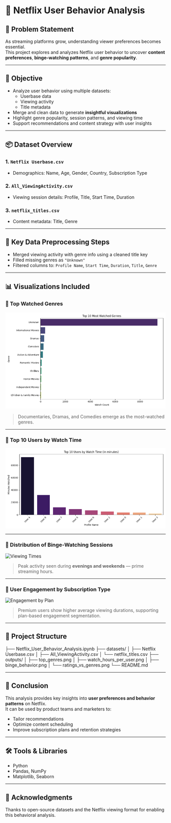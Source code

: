 # 🍿 Netflix User Behavior Analysis

## 📌 Problem Statement

As streaming platforms grow, understanding viewer preferences becomes essential.  
This project explores and analyzes Netflix user behavior to uncover **content preferences**, **binge-watching patterns**, and **genre popularity**.

---

## 🎯 Objective

- Analyze user behavior using multiple datasets:
  - Userbase data
  - Viewing activity
  - Title metadata
- Merge and clean data to generate **insightful visualizations**
- Highlight genre popularity, session patterns, and viewing time
- Support recommendations and content strategy with user insights

---

## 📦 Dataset Overview

### 1. `Netflix Userbase.csv`
- Demographics: Name, Age, Gender, Country, Subscription Type

### 2. `All_ViewingActivity.csv`
- Viewing session details: Profile, Title, Start Time, Duration

### 3. `netflix_titles.csv`
- Content metadata: Title, Genre

---

## 🔧 Key Data Preprocessing Steps

- Merged viewing activity with genre info using a cleaned title key
- Filled missing genres as `"Unknown"`
- Filtered columns to: `Profile Name`, `Start Time`, `Duration`, `Title`, `Genre`

---

## 📊 Visualizations Included

### 🔹 Top Watched Genres
![Top Genres](https://github.com/LAXMAN7795/Netflix-User-Behavior-Analysis/blob/6279baaa14f62d2e7e14df7eae68bf76b29bbab9/output/top_genres.png)

> Documentaries, Dramas, and Comedies emerge as the most-watched genres.

---

### 🔹 Top 10 Users by Watch Time
![Binge Sessions](https://github.com/LAXMAN7795/Netflix-User-Behavior-Analysis/blob/6ef9ea166ec23ee25c35cd729a1d1756ee610d0f/output/watch_hours_per_user.png)

---

### 🔹 Distribution of Binge-Watching Sessions
![Viewing Times](outputs/viewing_time_distribution.png)

> Peak activity seen during **evenings and weekends** — prime streaming hours.

---

### 🔹 User Engagement by Subscription Type
![Engagement by Plan](outputs/subscription_engagement.png)

> Premium users show higher average viewing durations, supporting plan-based engagement segmentation.

---

## 📁 Project Structure

├── Netflix_User_Behavior_Analysis.ipynb
├── datasets/
│ ├── Netflix Userbase.csv
│ ├── All_ViewingActivity.csv
│ └── netflix_titles.csv
├── outputs/
│ ├── top_genres.png
│ ├── watch_hours_per_user.png
│ ├── binge_behavior.png
│ └── ratings_vs_genres.png
└── README.md

---
## 🧠 Conclusion

This analysis provides key insights into **user preferences and behavior patterns** on Netflix.  
It can be used by product teams and marketers to:
- Tailor recommendations
- Optimize content scheduling
- Improve subscription plans and retention strategies

---

## 🛠️ Tools & Libraries

- Python
- Pandas, NumPy
- Matplotlib, Seaborn

---
## 🙌 Acknowledgments

Thanks to open-source datasets and the Netflix viewing format for enabling this behavioral analysis.
